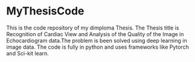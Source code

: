 # MyThesisCode
This is the code repository of my dimploma Thesis. The Thesis title is Recognition of Cardiac View and Analysis of the Quality of the Image
in Echocardiogram data.The problem is been solved using deep learning in image data. The code is fully in python and uses frameworks like Pytorch and Sci-kit learn.
